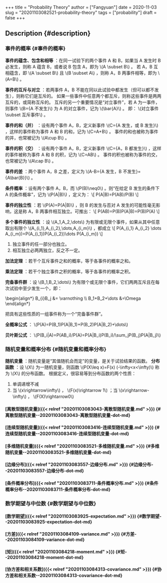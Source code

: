 +++
title = "Probability Theory"
author = ["Fangyuan"]
date = 2020-11-03
slug = "20201103082521-probability-theory"
tags = ["probability"]
draft = false
+++

## Description {#description}


### 事件的概率 {#事件的概率}

**事件的蕴含、包含和相等** ：在同一试验下的两个事件 A 和 B，如果当 A 发生时 B 必发生，则称 A 蕴含 B，或者说 B 包含 A，即为 \\(A \subset B\\) 。
若 A，B 互相蕴含，即 \\(A \subset B\\) 且 \\(B \subset A\\) ，则称 A，B 两事件相等，即为 \\(A=B\\) 。

**事件的互斥与对立** ：若两事件 A，B 不能在同以此试验中都发生（但可以都不发生），则称它们是互斥的。
如果一些事件中任意两个都互斥，则称这些事件是两两互斥的，或简称互斥的。
互斥的另一个重要情况是“对立事件”，若 A 为一事件，则事件 \\(B={A 不发生}\\) 为 A 的对立事件，记为 \\(\bar{A}\\) 。
即： \\(对立事件 \subset 互斥事件\\) 。

**事件的和（并）** ：设有两个事件 A，B，定义新事件 \\(C={A 发生，或 B 发生}\\) ，这样的事件称为事件 A 和 B 的和，记为 \\(C=A+B\\) 。
事件的和也被称为事件的并，也常被记为 \\(A\cup B\\) 。

**事件的积（交）** ：设有两个事件 A，B，定义新事件 \\(C={A，B 都发生}\\) ，这样的事件被称为事件 A 和 B 的积，记为 \\(C=AB\\) 。
事件的积也被称为事件的交，也常被记为 \\(A\cap B\\) 。

**事件的差** ：两个事件 A，B 之差，定义为 \\(A-B={A 发生，B 不发生}={A\bar{B}}\\) 。

**条件概率** ：设有两个事件 A，B，而 \\(P(B)\neq0\\) 。则“在给定 B 发生的条件下 A 的条件概率”，记为 \\(P(A|B)\\) ，定义为：
\\[
P(A|B)=P(AB)/P(B)
\\]

**事件的独立性** ：若 \\(P(A)=P(A|B)\\) ，则 B 的发生与否对 A 发生的可能性毫无影响，这是称 A，B 两事件相互独立。可推出：
\\[
P(AB)=P(B)P(A|B)=P(B)P(A)
\\]

**多个事件的独立性** ：设 \\(A\_1,A\_2,\dots\\) 为有限或无限个事件，如果从其中任意取出有限个 \\(A\_{i\_1},A\_{i\_2},\dots,A\_{i\_m}\\) ，都成立
\\[
P(A\_{i\_1} A\_{i\_2} \dots A\_{i\_m})=P(A\_{i\_1})P(A\_{i\_2})\dots P(A\_{i\_m})
\\]

1.  独立事件的任一部分也独立。
2.  相互独立必两两独立，反之不一定。

**加法定理** ：若干个互斥事件之和的概率，等于各事件的概率之和。

**乘法定理** ：若干个独立事件之积的概率，等于各事件的概率之积。

**完备事件群** ：设 \\(B\_1,B\_2,\dots\\) 为有限个或无限个事件，它们两两互斥且在每次试验中至少发生一个，即：

\begin{align\*}
B\_{i}B\_j &= \varnothing \\\\
B\_1+B\_2+\dots &=\Omega
\end{align\*}

把具有这些性质的一组事件称为一个“完备事件群”。

**全概率公式** ： \\(P(A)=P(B\_1)P(A|B\_1)+P(B\_2)P(A|B\_2)+\dots\\)

**贝叶斯公式** ： \\(P(B\_i|A)=P(AB\_i)/P(A)=P(A|B\_i)P(B\_i)/\sum\_jP(B\_j)P(A|B\_j)\\)


### 随机变量和概率分布 {#随机变量和概率分布}

**随机变量** ：随机变量是“其值随机会而定”的变量，是关于试验结果的函数。
**分布函数** ：设 \\(X\\) 为一随机变量，则函数 \\(P(X\leq x)=F(x) (-\infty<x<\infty)\\) 称为 \\(X\\) 的分布函数。
根据定义，很容易等到分布函数的两个性质：

1.  单调递增不减
2.  当 \\(x\rightarrow\infty\\) ， \\(F(x)\rightarrow 1\\) ；当 \\(x\rightarrow-\infty\\) ， \\(F(X)\rightarrow0\\)


#### [离散型随机变量]({{< relref "20201103083043-离散型随机变量.md" >}}) {#离散型随机变量--20201103083043-离散型随机变量-dot-md}


#### [连续型随机变量]({{< relref "20201103083416-连续型随机变量.md" >}}) {#连续型随机变量--20201103083416-连续型随机变量-dot-md}


#### [多维随机变量]({{< relref "20201103083521-多维随机变量.md" >}}) {#多维随机变量--20201103083521-多维随机变量-dot-md}


#### [边缘分布]({{< relref "20201103083557-边缘分布.md" >}}) {#边缘分布--20201103083557-边缘分布-dot-md}


#### [条件概率分布]({{< relref "20201103083711-条件概率分布.md" >}}) {#条件概率分布--20201103083711-条件概率分布-dot-md}


### 数学期望与中位数 {#数学期望与中位数}


#### [数学期望]({{< relref "20201103083925-expectation.md" >}}) {#数学期望--20201103083925-expectation-dot-md}


#### [方差]({{< relref "20201103084109-variance.md" >}}) {#方差--20201103084109-variance-dot-md}


#### [矩]({{< relref "20201103084218-moment.md" >}}) {#矩--20201103084218-moment-dot-md}


#### [协方差和相关系数]({{< relref "20201103084313-covariance.md" >}}) {#协方差和相关系数--20201103084313-covariance-dot-md}
